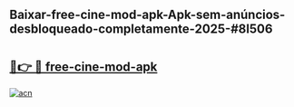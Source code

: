 ## Baixar-free-cine-mod-apk-Apk-sem-anúncios-desbloqueado-completamente-2025-#8l506

# <h2><a href="https://ainizakaria.my?title=free-cine-mod-apk&ref=20M">🔗👉 🔴 free-cine-mod-apk</a></h2>

[![acn](https://github.com/user-attachments/assets/0f9c940e-d8b0-45ae-aac7-cd30a18b3e1c)](https://ainizakaria.my?title=free-cine-mod-apk&ref=20M)

